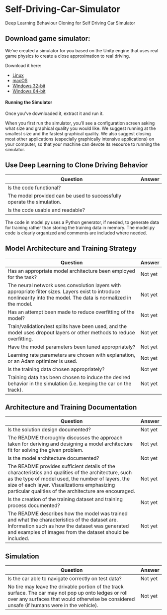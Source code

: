 # Self-Driving-Car-Simulator
Deep Learning Behaviour Cloning for Self Driving Car Simulator

## Download game simulator:
<p>We’ve created a simulator for you based on the Unity engine that uses real game physics to create a close approximation to real driving.</p>
<p>Download it here:</p>
<ul>
<li><a href="https://d17h27t6h515a5.cloudfront.net/topher/2016/November/5831f0f7_simulator-linux/simulator-linux.zip" target="_blank">Linux</a></li>
<li><a href="https://d17h27t6h515a5.cloudfront.net/topher/2016/November/5831f290_simulator-macos/simulator-macos.zip" target="_blank">macOS</a></li>
<li><a href="https://d17h27t6h515a5.cloudfront.net/topher/2016/November/5831f4b6_simulator-windows-32/simulator-windows-32.zip" target="_blank">Windows 32-bit</a></li>
<li><a href="https://d17h27t6h515a5.cloudfront.net/topher/2016/November/5831f3a4_simulator-windows-64/simulator-windows-64.zip" target="_blank">Windows 64-bit</a></li>
</ul>
<h4 id="running-the-simulator">Running the Simulator</h4>
<p>Once you’ve downloaded it, extract it and run it.</p>
<p>When you first run the simulator, you’ll see a configuration screen asking what size and graphical quality you would like. We suggest running at the smallest size and the fastest graphical quality. 
We also suggest closing most other applications (especially graphically intensive applications) on your computer, so that your machine can devote its resource to running the simulator.</p>


## Use Deep Learning to Clone Driving Behavior

Question | Answer
------ | -------
Is the code functional? | 
The model provided can be used to successfully operate the simulation. | 
Is the code usable and readable? |

The code in model.py uses a Python generator, if needed, to generate data for training rather than storing the training data in memory. The model.py code is clearly organized and comments are included where needed.

## Model Architecture and Training Strategy

Question | Answer
------ | -------
Has an appropriate model architecture been employed for the task? | Not yet
The neural network uses convolution layers with appropriate filter sizes. Layers exist to introduce nonlinearity into the model. The data is normalized in the model. | Not yet
Has an attempt been made to reduce overfitting of the model? | Not yet
Train/validation/test splits have been used, and the model uses dropout layers or other methods to reduce overfitting.  | Not yet
Have the model parameters been tuned appropriately?  | Not yet
Learning rate parameters are chosen with explanation, or an Adam optimizer is used.  | Not yet
Is the training data chosen appropriately?  | Not yet
Training data has been chosen to induce the desired behavior in the simulation (i.e. keeping the car on the track).  | Not yet

## Architecture and Training Documentation

Question | Answer
------ | -------
Is the solution design documented? | Not yet
The README thoroughly discusses the approach taken for deriving and designing a model architecture fit for solving the given problem. | Not yet
Is the model architecture documented? | Not yet
The README provides sufficient details of the characteristics and qualities of the architecture, such as the type of model used, the number of layers, the size of each layer. Visualizations emphasizing particular qualities of the architecture are encouraged. | Not yet
Is the creation of the training dataset and training process documented? | Not yet
The README describes how the model was trained and what the characteristics of the dataset are. Information such as how the dataset was generated and examples of images from the dataset should be included. | Not yet

## Simulation

Question | Answer
------ | -------
Is the car able to navigate correctly on test data? | Not yet
No tire may leave the drivable portion of the track surface. The car may not pop up onto ledges or roll over any surfaces that would otherwise be considered unsafe (if humans were in the vehicle). | Not yet
